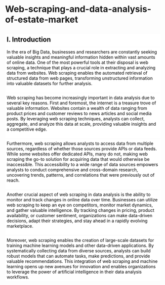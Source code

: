 # Web-scraping-and-data-analysis-of-estate-market

<h2 style="color:black; background-color:white; padding:5px; padding-bottom:10px; margin-bottom:-10px">I. Introduction</h2>
<p style="color:black; background-color:white; padding:5px; padding-bottom:20px;margin-bottom:-10px">
In the era of Big Data, businesses and researchers are constantly seeking valuable insights and meaningful information hidden within vast amounts of online data. One of the most powerful tools at their disposal is web scraping, a technique that plays a crucial role in extracting and analyzing data from websites. Web scraping enables the automated retrieval of structured data from web pages, transforming unstructured information into valuable datasets for further analysis.
<p style="color:black; background-color:white; padding:5px;padding-bottom:20px;margin-bottom:-10px">
Web scraping has become increasingly important in data analysis due to several key reasons. First and foremost, the internet is a treasure trove of valuable information. Websites contain a wealth of data ranging from product prices and customer reviews to news articles and social media posts. By leveraging web scraping techniques, analysts can collect, aggregate, and analyze this data at scale, providing valuable insights and a competitive edge.</p>
<p style="color:black; background-color:white; padding:5px;padding-bottom:20px;margin-bottom:-10px">Furthermore, web scraping allows analysts to access data from multiple sources, regardless of whether those sources provide APIs or data feeds. While some websites offer dedicated APIs, many do not, making web scraping the go-to solution for acquiring data that would otherwise be inaccessible. This accessibility to a wide range of data sources empowers analysts to conduct comprehensive and cross-domain research, uncovering trends, patterns, and correlations that were previously out of reach.</p>
<p style="color:black; background-color:white; padding:5px;padding-bottom:20px;margin-bottom:-10px">Another crucial aspect of web scraping in data analysis is the ability to monitor and track changes in online data over time. Businesses can utilize web scraping to keep an eye on competitors, monitor market dynamics, and gather valuable intelligence. By tracking changes in pricing, product availability, or customer sentiment, organizations can make data-driven decisions, adapt their strategies, and stay ahead in a rapidly evolving marketplace.</p>
<p style="color:black; background-color:white; padding:5px;">Moreover, web scraping enables the creation of large-scale datasets for training machine learning models and other data-driven applications. By systematically collecting data from diverse sources, analysts can build robust models that can automate tasks, make predictions, and provide valuable recommendations. This integration of web scraping and machine learning opens up new avenues for innovation and enables organizations to leverage the power of artificial intelligence in their data analysis workflows.</p>
